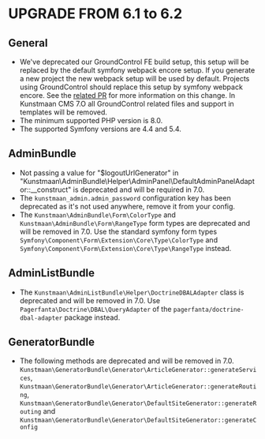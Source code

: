 UPGRADE FROM 6.1 to 6.2
========================

General
-------

- We've deprecated our GroundControl FE build setup, this setup will be replaced by the default symfony webpack encore setup. 
  If you generate a new project the new webpack setup will be used by default. Projects using GroundControl should replace this 
  setup by symfony webpack encore. See the [related PR](https://github.com/Kunstmaan/KunstmaanBundlesCMS/pull/2981) for more information on this change.
  In Kunstmaan CMS 7.O all GroundControl related files and support in templates will be removed.
- The minimum supported PHP version is 8.0.
- The supported Symfony versions are 4.4 and 5.4.

AdminBundle
-----------

* Not passing a value for "$logoutUrlGenerator" in "Kunstmaan\AdminBundle\Helper\AdminPanel\DefaultAdminPanelAdaptor::__construct" is deprecated and will be required in 7.0.
* The `kunstmaan_admin.admin_password` configuration key has been deprecated as it's not used anywhere, remove it from your config.
* The `Kunstmaan\AdminBundle\Form\ColorType` and `Kunstmaan\AdminBundle\Form\RangeType` form types are deprecated and will be removed in 7.0.
  Use the standard symfony form types `Symfony\Component\Form\Extension\Core\Type\ColorType` and `Symfony\Component\Form\Extension\Core\Type\RangeType` instead.

AdminListBundle
-----------

* The `Kunstmaan\AdminListBundle\Helper\DoctrineDBALAdapter` class is deprecated and will be removed in 7.0. Use `Pagerfanta\Doctrine\DBAL\QueryAdapter` of the `pagerfanta/doctrine-dbal-adapter` package instead.

GeneratorBundle
---------------

* The following methods are deprecated and will be removed in 7.0. `Kunstmaan\GeneratorBundle\Generator\ArticleGenerator::generateServices`, 
  `Kunstmaan\GeneratorBundle\Generator\ArticleGenerator::generateRouting`, `Kunstmaan\GeneratorBundle\Generator\DefaultSiteGenerator::generateRouting`
  and `Kunstmaan\GeneratorBundle\Generator\DefaultSiteGenerator::generateConfig`
